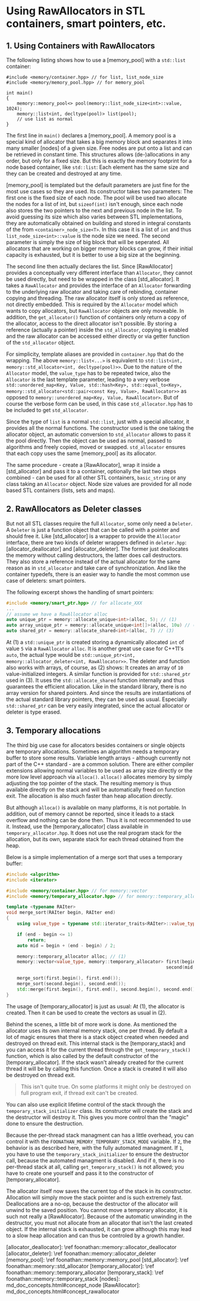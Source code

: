 # Using RawAllocators in STL containers, smart pointers, etc.

## 1. Using Containers with RawAllocators

The following listing shows how to use a [memory_pool] with a `std::list` container:

~~~{.cpp}
#include <memory/container.hpp> // for list, list_node_size
#include <memory/memory_pool.hpp> // for memory_pool

int main()
{
    memory::memory_pool<> pool(memory::list_node_size<int>::value, 1024);
    memory::list<int, decltype(pool)> list(pool);
    // use list as normal
}
~~~

The first line in `main()` declares a [memory_pool].
A memory pool is a special kind of allocator that takes a big memory block and separates it into many smaller
[nodes] of a given size. Free nodes are put onto a list and can be retrieved in constant time.
This structures allows (de-)allocations in any order, but only for a fixed size.
But this is exactly the memory footprint for a node based container, like `std::list`:
Each element has the same size and they can be created and destroyed at any time.

[memory_pool] is templated but the default parameters are just fine for the most use cases so they are used.
Its constructor takes two parameters: The first one is the fixed size of each node.
The pool will be used two allocate the nodes for a list of int, but `sizeof(int)` isn't enough,
since each node also stores the two pointers to the next and previous node in the list.
To avoid guessing its size which also varies between STL implementations,
they are automatically obtained on building and stored in integral constants of the from `<container>_node_size<T>`.
In this case it is a list of `int` and thus `list_node_size<int>::value` is the node size we need.
The second parameter is simply the size of big block that will be seperated.
All allocators that are working on bigger memory blocks can grow, if their initial capacity is exhausted,
but it is better to use a big size at the beginning.

The second line then actually declares the list.
Since [RawAllocator] provides a conceptually very different interface than `Allocator`,
they cannot be used directly, but need to be wrapped in the class [std_allocator].
It takes a `RawAllocator` and provides the interface of an `Allocator` forwarding to the underlying raw allocator
and taking care of rebinding, container copying and threading.
The raw allocator itself is only stored as reference, not directly embedded.
This is required by the `Allocator` model which wants to copy allocators, but `RawAllocator` objects are only moveable.
In addition, the `get_allocator()` function of containers only return a copy of the allocator,
access to the direct allocator isn't possible.
By storing a reference (actually a pointer) inside the `std_allocator`, copying is enabled
and the raw allocator can be accessed either directly or via getter function of the `std_allocator` object.

For simplicity, template aliases are provided in `container.hpp` that do the wrapping.
The above `memory::list<...>` is equivalent to `std::list<int, memory::std_allocator<int, decltype(pool)>>`.
Due to the nature of the `Allocator` model, the `value_type` has to be repeated twice,
also the `Allocator` is the last template parameter, leading to a very verbose
`std::unordered_map<Key, Value, std::hash<Key>, std::equal_to<Key>, memory::std_allocator<std::pair<const Key, Value>, RawAllocator>>`
as opposed to `memory::unordered_map<Key, Value, RawAllocator>`.
But of course the verbose form can be used, in this case `std_allocator.hpp` has to be included to get `std_allocator`.

Since the type of `list` is a normal `std::list`, just with a special allocator,
it provides all the normal functions. The constructor used is the one taking the allocator object,
an automatic conversion to `std_allocator` allows to pass it the pool directly.
Then the object can be used as normal, passed to algorithms and freely copied, moved or swapped.
`std_allocator` ensures that each copy uses the same [memory_pool] as its allocator.

The same procedure - create a [RawAllocator], wrap it inside a [std_allocator] and pass it to a container,
optionally the last two steps combined - can be used for all other STL containers, `basic_string` or any class taking an `Allocator` object.
Node size values are provided for all node based STL containers (lists, sets and maps).

## 2. RawAllocators as Deleter classes

But not all STL classes require the full `Allocator`, some only need a `Deleter`.
A `Deleter` is just a function object that can be called with a pointer and should free it.
Like [std_allocator] is a wrapper to provide the `Allocator` interface,
there are two kinds of deleter wrappers defined in `deleter.hpp`:
[allocator_deallocator] and [allocator_deleter].
The former just deallocates the memory without calling destructors, the latter does call destructors.
They also store a reference instead of the actual allocator for the same reason as in `std_allocator`
and take care of synchronization.
And like the container typedefs, there is an easier way to handle the most common use case of deleters: smart pointers.

The following excerpt shows the handling of smart pointers:

~~~.cpp
#include <memory/smart_ptr.hpp> // for allocate_XXX
...
// assume we have a RawAllocator alloc
auto unique_ptr = memory::allocate_unique<int>(alloc, 5); // (1)
auto array_unique_ptr = memory::allocate_unique<int[]>(alloc, 10u) // (2)
auto shared_ptr = memory::allocate_shared<int>(alloc, 7) // (3)
~~~

At (1) a `std::unique_ptr` is created storing a dynamically allocated `int` of value `5` via a `RawAllocator` `alloc`.
It is another great use case for C++11's `auto`,
the actual type would be `std::unique_ptr<int, memory::allocator_deleter<int, RawAllocator>>`.
The deleter and function also works with arrays, of course, as (2) shows:
It creates an array of `10` value-initialized integers.
A similar function is provided for `std::shared_ptr` used in (3).
It uses the `std::allocate_shared` function internally and thus guarantees the efficient allocation.
Like in the standard library, there is no array version for shared pointers.
And since the results are instantiations of the actual standard library pointers,
they can be used as usual.
Especially `std::shared_ptr` can be very easily integrated,
since the actual allocator or deleter is type erased.

## 3. Temporary allocations

The third big use case for allocators besides containers or single objects
are temporary allocations.
Sometimes an algorithm needs a temporary buffer to store some results.
Variable length arrays - although currently not part of the C++ standard - are a common solution.
There are either compiler extensions allowing normal variables to be used as array size directly
or the more low level approach via `alloca()`.
`alloca()` allocates memory by simply adjusting the top pointer of the stack.
The resulting memory is thus available directly on the stack and will be automatically freed on function exit.
The allocation is also much faster than heap allocation directly.

But although `alloca()` is available on many platforms, it is not portable.
In addition, out of memory cannot be reported, since it leads to a stack overflow
and nothing can be done then.
Thus it is not recommended to use it.
Instead, use the [temporary_allocator] class available in `temporary_allocator.hpp`.
It does not use the real program stack for the allocation,
but its own, separate stack for each thread obtained from the heap.

Below is a simple implementation of a merge sort that uses a temporary buffer:

~~~.cpp
#include <algorithm>
#include <iterator>

#include <memory/container.hpp> // for memory::vector
#include <memory/temporary_allocator.hpp> // for memory::temporary_allocator

template <typename RAIter>
void merge_sort(RAIter begin, RAIter end)
{
    using value_type = typename std::iterator_traits<RAIter>::value_type;

    if (end - begin <= 1)
        return;
    auto mid = begin + (end - begin) / 2;

    memory::temporary_allocator alloc; // (1)
    memory::vector<value_type, memory::temporary_allocator> first(begin, mid, alloc),
                                                            second(mid, end, alloc); // (2)

    merge_sort(first.begin(), first.end());
    merge_sort(second.begin(), second.end());
    std::merge(first.begin(), first.end(), second.begin(), second.end(), begin);
}
~~~

The usage of [temporary_allocator] is just as usual:
At (1), the allocator is created.
Then it can be used to create the vectors as usual in (2).

Behind the scenes, a little bit of more work is done.
As mentioned the allocator uses its own internal memory stack, one per thread.
By default a lot of magic ensures that there is a stack object created when needed and destroyed on thread exit.
This internal stack is the [temporary_stack] and you can access it for the current thread through the `get_temporary_stack()` function, which is also called by the default constructor of the [temporary_allocator].
If the stack wasn't already created for the current thread it will be by calling this function.
Once a stack is created it will also be destroyed on thread exit.

> This isn't quite true.
> On some platforms it might only be destroyed on full program exit,
> if thread exit can't be created.

You can also use explicit lifetime control of the stack through the `temporary_stack_initializer` class.
Its constructor will create the stack and the destructor will destroy it.
This gives you more control than the "magic" done to ensure the destruction.

Because the per-thread stack managment can has a little overhead,
you can control it with the `FOONATHAN_MEMORY_TEMPORARY_STACK_MODE` variable.
If `2`, the behavior is as described here, with the fully automated managment.
If `1`, you have to use the `temporary_stack_initializer` to ensure the destructor call,
because the automated managment is disabled.
And if `0`, there is no per-thread stack at all, calling `get_temporary_stack()` is not allowed;
you have to create one yourself and pass it to the constructor of [temporary_allocator].

The allocator itself now saves the current top of the stack in its constructor.
Allocation will simply move the stack pointer and is such extremely fast.
Deallocations are a no-op, because the destructor of the allocator will unwind to the saved position.
You cannot move a temporary allocator, it is such not really a [RawAllocator].
Because of the automatic unwinding in the destructor, you must not allocate from an allocator that isn't the last created object.
If the internal stack is exhausted, it can grow although this may lead to a slow heap allocation
and can thus be controled by a growth handler.

[allocator_deallocator]: \ref foonathan::memory::allocator_deallocator
[allocator_deleter]: \ref foonathan::memory::allocator_deleter
[memory_pool]: \ref foonathan::memory::memory_pool
[std_allocator]: \ref foonathan::memory::std_allocator
[temporary_allocator]: \ref foonathan::memory::temporary_allocator
[temporary_stack]: \ref foonathan::memory::temporary_stack
[nodes]: md_doc_concepts.html#concept_node
[RawAllocator]: md_doc_concepts.html#concept_rawallocator
